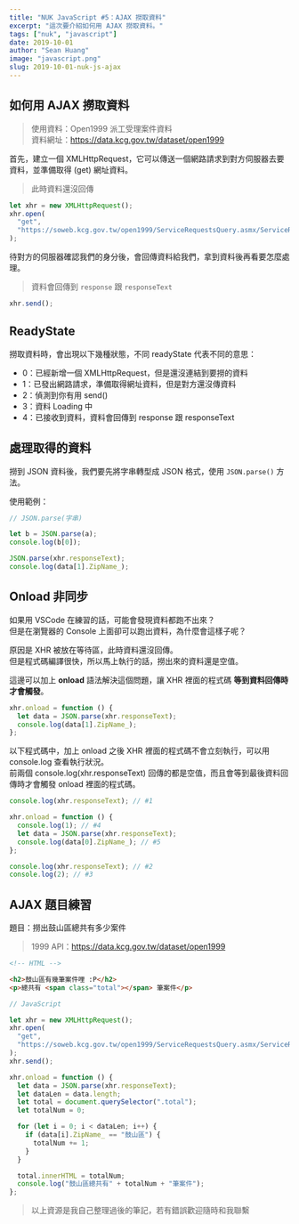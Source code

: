 ```yaml
---
title: "NUK JavaScript #5：AJAX 撈取資料"
excerpt: "這次要介紹如何用 AJAX 撈取資料。"
tags: ["nuk", "javascript"]
date: 2019-10-01
author: "Sean Huang"
image: "javascript.png"
slug: 2019-10-01-nuk-js-ajax
---
```


## 如何用 AJAX 撈取資料

> 使用資料：Open1999 派工受理案件資料  
> 資料網址：https://data.kcg.gov.tw/dataset/open1999

首先，建立一個 XMLHttpRequest，它可以傳送一個網路請求到對方伺服器去要資料，並準備取得 (get) 網址資料。

> 此時資料還沒回傳

```javascript
let xhr = new XMLHttpRequest();
xhr.open(
  "get",
  "https://soweb.kcg.gov.tw/open1999/ServiceRequestsQuery.asmx/ServiceRequestsQuery?startdate=&enddate=",
);
```

待對方的伺服器確認我們的身分後，會回傳資料給我們，拿到資料後再看要怎麼處理。

> 資料會回傳到 `response` 跟 `responseText`

```javascript
xhr.send();
```

## ReadyState

撈取資料時，會出現以下幾種狀態，不同 readyState 代表不同的意思：

- 0：已經新增一個 XMLHttpRequest，但是還沒連結到要撈的資料
- 1：已發出網路請求，準備取得網址資料，但是對方還沒傳資料
- 2：偵測到你有用 send()
- 3：資料 Loading 中
- 4：已接收到資料，資料會回傳到 response 跟 responseText

## 處理取得的資料

撈到 JSON 資料後，我們要先將字串轉型成 JSON 格式，使用 `JSON.parse()` 方法。

使用範例：

```javascript
// JSON.parse(字串)

let b = JSON.parse(a);
console.log(b[0]);

JSON.parse(xhr.responseText);
console.log(data[1].ZipName_);
```

## Onload 非同步

如果用 VSCode 在練習的話，可能會發現資料都跑不出來？  
但是在瀏覽器的 Console 上面卻可以跑出資料，為什麼會這樣子呢？

原因是 XHR 被放在等待區，此時資料還沒回傳。  
但是程式碼編譯很快，所以馬上執行的話，撈出來的資料還是空值。

這邊可以加上 **onload** 語法解決這個問題，讓 XHR 裡面的程式碼 **等到資料回傳時才會觸發**。

```javascript
xhr.onload = function () {
  let data = JSON.parse(xhr.responseText);
  console.log(data[1].ZipName_);
};
```

以下程式碼中，加上 onload 之後 XHR 裡面的程式碼不會立刻執行，可以用 console.log 查看執行狀況。  
前兩個 console.log(xhr.responseText) 回傳的都是空值，而且會等到最後資料回傳時才會觸發 onload 裡面的程式碼。

```javascript
console.log(xhr.responseText); // #1

xhr.onload = function () {
  console.log(1); // #4
  let data = JSON.parse(xhr.responseText);
  console.log(data[0].ZipName_); // #5
};

console.log(xhr.responseText); // #2
console.log(2); // #3
```

## AJAX 題目練習

題目：撈出鼓山區總共有多少案件

> 1999 API：https://data.kcg.gov.tw/dataset/open1999

```html
<!-- HTML -->

<h2>鼓山區有幾筆案件哩 :P</h2>
<p>總共有 <span class="total"></span> 筆案件</p>
```

```javascript
// JavaScript

let xhr = new XMLHttpRequest();
xhr.open(
  "get",
  "https://soweb.kcg.gov.tw/open1999/ServiceRequestsQuery.asmx/ServiceRequestsQuery?startdate=&enddate=",
);
xhr.send();

xhr.onload = function () {
  let data = JSON.parse(xhr.responseText);
  let dataLen = data.length;
  let total = document.querySelector(".total");
  let totalNum = 0;

  for (let i = 0; i < dataLen; i++) {
    if (data[i].ZipName_ == "鼓山區") {
      totalNum += 1;
    }
  }

  total.innerHTML = totalNum;
  console.log("鼓山區總共有" + totalNum + "筆案件");
};
```

> 以上資源是我自己整理過後的筆記，若有錯誤歡迎隨時和我聯繫
